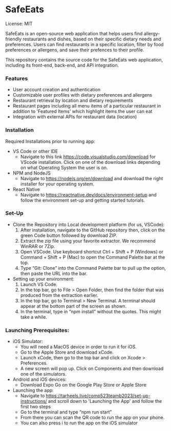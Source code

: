 # SafeEats
License: MIT

SafeEats is an open-source web application that helps users find allergy-friendly restaurants and dishes, based on their specific dietary needs and preferences. Users can find restaurants in a specific location, filter by food preferences or allergens, and save their prefences to their profile.

This repository contains the source code for the SafeEats web application, including its front-end, back-end, and API integration.

### Features
- User account creation and authentication
- Customizable user profiles with dietary preferences and allergens
- Restaurant retrieval by location and dietary requirements
- Restaurant pages including all menu items of a particular restaurant in addition to 'Featured Items' which highlight items the user can eat
- Integration with external APIs for restaurant data (location)

### Installation
Required Installations prior to running app:
- VS Code or other IDE
  - Navigate to this link https://code.visualstudio.com/download for VScode installation. Click on one of the download links depending on what Operating System the user is on.
- NPM and NodeJS
  - Navigate to https://nodejs.org/en/download and download the right installer for your operating system.
- React Native 
  - Navigate to https://reactnative.dev/docs/environment-setup and follow the environment set-up and getting started tutorials.

### Set-Up
- Clone the Repository into Local development platform (for us, VSCode):
  1. After installation, navigate to the GitHub repository then, click on the green Code button followed by download ZIP.
  2. Extract the zip file using your favorite extractor. We recommend WinRAR or 7Zip.
  3. Open VSCode. Use keyboard shortcut Ctrl + Shift + P (Windows) or Command + Shift + P (Mac) to open the Command Palette bar at the top.
  4. Type “Git: Clone” into the Command Palette bar to pull up the option, then paste the URL into the bar.
- Setting up your environment:
  1. Launch VS Code.
  2. In the top bar, go to File > Open Folder, then find the folder that was produced from the extraction earlier.
  3. In the top bar, go to Terminal > New Terminal. A terminal should appear at the bottom part of the screen as shown.
  4. In the terminal, type in “npm install” without the quotes. This might take a while.

### Launching Prerequisites:
- iOS Simulator:
  - You will need a MacOS device in order to run it for iOS.
  - Go to the Apple Store and download xCode. 
  - Launch xCode, then go to the top bar and click on Xcode > Preferences.
  - A new screen will pop up. Click on Components and then download one of the simulators.
- Android and iOS devices:
  - Download Expo Go on the Google Play Store or Apple Store
- Launching the app:
  - Navigate to https://tarheels.live/comp523teamb2023/set-up-instructions/ and scroll down to 'Launching the App' and follow the first two steps
  - Go to the terminal and type “npm run start”
  - From there you can scan the QR code to run the app on your phone.
  - You can also press i to run the app on the iOS simulator
